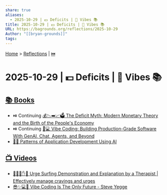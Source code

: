 ```yaml
---
share: true
aliases:
  - 2025-10-29 | 💵 Deficits | 🤖 Vibes 📚
title: 2025-10-29 | 💵 Deficits | 🤖 Vibes 📚
URL: https://bagrounds.org/reflections/2025-10-29
Author: "[[bryan-grounds]]"
tags:
---
```

[Home](../index.md) > [Reflections](./index.md) | [⏮️](./2025-10-28.md)  
# 2025-10-29 | 💵 Deficits | 🤖 Vibes 📚  
## [📚 Books](../books/index.md)  
- ⏯️ Continuing [💰📉➡️📈🗳️ The Deficit Myth: Modern Monetary Theory and the Birth of the People's Economy](../books/the-deficit-myth.md)  
- ⏯️ Continuing [🤖💻 Vibe Coding: Building Production-Grade Software With GenAI, Chat, Agents, and Beyond](../books/vibe-coding-building-production-grade-software-with-genai-chat-agents-and-beyond.md)  
- [🤖🧩 Patterns of Application Development Using AI](../books/patterns-of-application-development-using-ai.md)  
  
## [📺 Videos](../videos/index.md)  
- [🌊🏄‍♂️✋🧠 Urge Surfing Demonstration and Explanation by a Therapist | Effectively manage cravings and urges](../videos/urge-surfing-demonstration-and-explanation-by-a-therapist-effectively-manage-cravings-and-urges.md)  
- [😎✨💻🔮 Vibe Coding Is The Only Future - Steve Yegge](../videos/vibe-coding-is-the-only-future-steve-yegge.md)